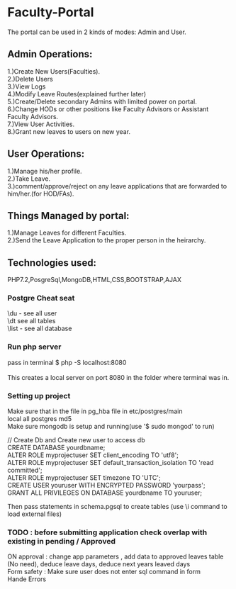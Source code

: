 # Faculty-Portal

The portal can be used in 2 kinds of modes: Admin and User.

## Admin Operations:
1.)Create New Users(Faculties).<br>
2.)Delete Users<br>
3.)View Logs<br>
4.)Modify Leave Routes(explained further later)<br>
5.)Create/Delete secondary Admins with limited power on portal.<br>
6.)Change HODs or other positions like Faculty Advisors or Assistant Faculty Advisors.<br>
7.)View User Activities.<br>
8.)Grant new leaves to users on new year.<br>

## User Operations:
1.)Manage his/her profile.<br>
2.)Take Leave.<br>
3.)comment/approve/reject on any leave applications that are forwarded to him/her.(for HOD/FAs).<br>

## Things Managed by portal:
1.)Manage Leaves for different Faculties.<br>
2.)Send the Leave Application to the proper person in the heirarchy.<br>

## Technologies used:
PHP7.2,PosgreSql,MongoDB,HTML,CSS,BOOTSTRAP,AJAX

### Postgre Cheat seat
 \du - see all user<br>
 \dt see all tables<br>
 \list - see all database<br>

### Run php server
pass in terminal $ php -S localhost:8080<br>   
This creates a local server on port 8080 in the folder where terminal was in.<br>


### Setting up project
Make sure  that in the file in pg_hba file in etc/postgres/main    <br>
local   all             postgres                                md5     <br>
Make sure mongodb is setup and running(use '$ sudo mongod' to run)   <br>

// Create Db and Create new user to access db  <br>
CREATE DATABASE yourdbname;   <br>
ALTER ROLE myprojectuser SET client_encoding TO 'utf8';  <br>
ALTER ROLE myprojectuser SET default_transaction_isolation TO 'read committed';  <br>
ALTER ROLE myprojectuser SET timezone TO 'UTC';  <br>
CREATE USER youruser WITH ENCRYPTED PASSWORD 'yourpass'; <br>
GRANT ALL PRIVILEGES ON DATABASE yourdbname TO youruser;  <br>

Then pass statements in schema.pgsql to create tables (use \i command to load external files) <br>


### TODO : before submitting application check overlap with existing in pending / Approved
ON approval : change app parameters , add data to approved leaves table (No need), deduce leave days, deduce next years leaved days <br>
Form safety : Make sure user does not enter sql command in form <br>
Hande Errors




